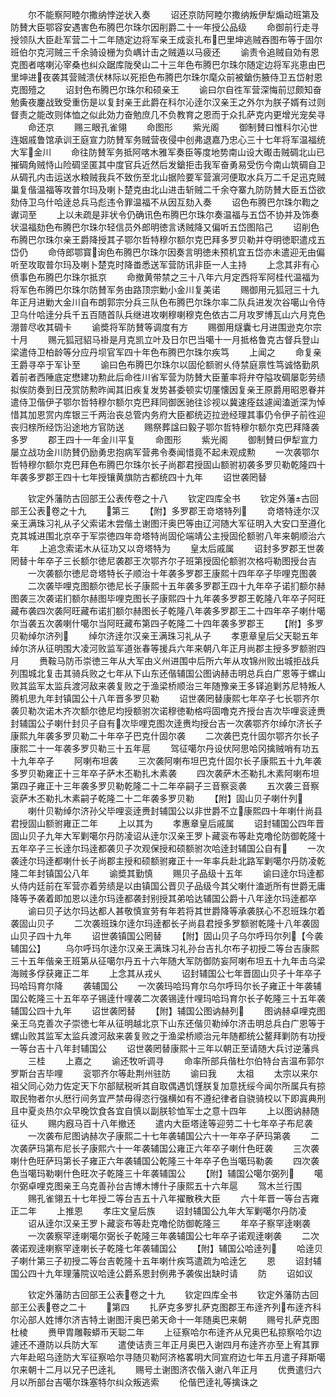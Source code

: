 <!-- { "loadSidebar": true } -->
　　尔不能察阿睦尔撒纳悖逆状入奏
　　诏还京防阿睦尔撒纳叛伊犁煽动班第及防賛大臣鄂容安遇害色布腾巴尔珠尔因削爵二十一年授公品级
　　命御前行走寻授领队大臣赴军营二十二年随定边将军亲王成衮扎布巴里坤逃贼吞图布等于固尔班伯尔克河贼三千余骑设栅为负嵎计击之贼遁以马疲还
　　谕责令追贼自効有恩克图者喀喇沁宰桑也纠众踞库陇癸山二十三年色布腾巴尔珠尔随定边将军兆恵由巴里坤进夜袭其营贼溃伏林际以死拒色布腾巴尔珠尔麾众前被鎗伤腋侍卫五岱射恩克图殪之
　　诏封色布腾巴尔珠尔和硕亲王
　　谕曰尔自徃军营深悔前愆颇知奋勉夤夜鏖战致受重伤是以复封亲王此爵在科尔沁逹尔汉亲王之外尔为朕子婿有过则督责之能改则体恤之似此効力奋勉庶几不负教育之恩而于众扎萨克内更增光宠矣寻
　　命还京
　　赐三眼孔雀翎
　　命图形
　　紫光阁
　　御制賛曰惟科尔沁世连姻戚鲁馆承训王庭宣力防賛军务贼营夜侵中创弗退嘉乃忠心三十七年将军温福统大军金川
　　命往防賛军务抵阿喀木雅军奏臣等度地势南山设大礟击贼碉北山已摧碉角贼恃山险碉坚匿其中度官兵近然后发鎗拒击我军奋勇易受伤今南山筑碉自卫从碉孔内击运送水粮贼我兵不致伤至北山据险要军营濵河便取水兵万二千足迅克贼巢复偕温福等攻普尔玛及喇卜楚克由北山进击斩贼二千余夺寨九防防賛大臣五岱欲劾侍卫乌什哈逹总兵马彪违令罪温福不从因互劾入奏
　　诏色布腾巴尔珠尔鞫之谳词至
　　上以未疏是非状令仍确讯色布腾巴尔珠尔奏温福与五岱不协并及饰奏状温福劾色布腾巴尔珠尔轻信员外郎明徳言诱贼降又偏听五岱图陷己
　　诏削色布腾巴尔珠尔亲王爵降授其子鄂尔哲特穆尔额尔克巴拜多罗贝勒并夺明徳职遣戍五岱仍
　　命侍郎鄂寳询色布腾巴尔珠尔因奏言明徳未预机宜五岱亦未遣迎无由偏听至攻取普尔玛及喇卜楚克时降畨悉送军营防讯非臣一人主持
　　上念其非有心偾事色布腾巴尔珠尔抵京
　　命撤黄带禁之三十八年六月定西将军阿桂代温福为将军色布腾巴尔珠尔防賛军务由路顶宗勦小金川复美诺
　　赐御用元狐冠三十九年正月进勦大金川自布朗郭宗分兵三队色布腾巴尔珠尔率二队兵进发次谷噶山令侍卫乌什哈逹分兵千五百随首队兵继进攻喇穆喇穆克色依古二月攻罗博瓦山六月克色淜普尽收其碉卡
　　谕奬将军防賛等调度有方
　　赐御用燧囊七月进围逊克尔宗十月
　　赐元狐冠貂马褂是月克凯立叶及日尔巴当噶十一月抵格鲁克古督兵登山梁遣侍卫柏龄等分应丹坝官军四十年色布腾巴尔珠尔疾笃
　　上闻之
　　命复亲王爵寻卒于军讣至
　　谕曰色布腾巴尔珠尔以固伦额驸乆侍禁庭禀性笃诚恪勤夙着前者西陲底定懋建功勲此后命徃川省军营为防賛大臣董率将弁夺隘攻碉屡彰劳绩拟俟防奏到日茂赏防勲昨闻其旧疾复发势甚委顿实切厪懐因复亲王原爵用昭恩眷并遣侍卫偕伊子鄂尔哲特穆尔额尔克巴拜同御医驰往诊视以冀速痊兹遽闻溘逝深为悼惜其加恩赏内库银三千两治丧总管内务府大臣都统迈拉逊经理其事仍令伊子前徃迎丧归榇所经饬沿途地方官防送
　　赐祭葬諡曰毅子鄂尔哲特穆尔额尔克巴拜降袭多罗
　　郡王四十一年金川平复
　　命图形
　　紫光阁
　　御制賛曰伊犁宣力屡立战功金川防賛仍励勇忠抱病军营弗令奏闻惜竟不起未观成勲
　　一次袭鄂尔哲特穆尔额尔克巴拜色布腾巴尔珠尔长子尚郡君授固山额驸初袭多罗贝勒乾隆四十年袭多罗郡王四十七年授镶黄旗防古都统四十九年
　　诏世袭罔替



　　钦定外藩防古回部王公表传卷之十八
　　钦定四库全书
　　钦定外藩古回部王公表卷之十九
　　第三
　　【附】多罗郡王竒塔特列
　　竒塔特逹尔汉亲王满珠习礼从子父索诺木尝偕土谢图汗奥巴等由辽河随大军征明入大安口至遵化克其城进围北京卒于军崇徳四年竒塔特尚固伦端靖公主授固伦额驸八年来朝顺治六年
　　上追念索诺木从征功又以竒塔特为
　　皇太后戚属
　　诏封多罗郡王世袭罔替十年卒子三长额尔徳尼袭郡王次鄂齐尔子班第授固伦额驸次格哷勒图授台吉
　　一次袭额尔徳尼竒塔特长子顺治十年袭多罗郡王康熙十四年卒子毕哩克图袭
　　二次袭毕哩克图额尔徳尼长子康熙十五年袭多罗郡王四十九年卒子诺扪额尔赫图袭三次袭诺扪额尔赫图毕哩克图长子康熙四十九年袭多罗郡王乾隆八年卒子阿旺藏布袭四次袭阿旺藏布诺扪额尔赫图长子乾隆八年袭多罗郡王二十四年卒子喇什噶尔当袭五次袭喇什噶尔当阿旺藏布第四子乾隆二十四年袭多罗郡王
　　【附】多罗贝勒绰尔济列
　　绰尔济逹尔汉亲王满珠习礼从子
　　孝恵章皇后父天聪五年绰尔济从征明围大凌河败监军道张春等援兵六年来朝八年正月尚郡主授多罗额驸四月
　　赉鞍马防币崇徳三年从大军由义州进围中后所六年从攻锦州败出城拒战兵列围城北复击其骑兵败之七年从下山东还偕辅国公图讷赫击明总兵白广恩等于螺山败其监军太监兵渡河敌来袭复败之于渔梁桥顺治三年随豫亲王多铎追剿苏尼特叛人腾机思九年封镇国公十八年晋多罗贝勒
　　诏世袭罔替康熙七年卒子七长鄂齐尔袭贝勒次诺木齐次额尔徳尼均授额驸次诺穆徳勒格哷固噜克齐授台吉次毕哩衮逹赉封辅国公子喇什封贝子自有次毕哩克图次逹赉均授台吉一次袭鄂齐尔绰尔济长子康熙九年袭多罗贝勒二十年卒子巴克什固尔袭
　　二次袭巴克什固尔鄂齐尔长子康熙二十一年袭多罗贝勒三十五年扈
　　驾征噶尔丹设伏阿思哈冈擒贼哨有功五十九年卒子
　　阿喇布坦袭
　　三次袭阿喇布坦巴克什固尔长子康熙五十九年袭多罗贝勒雍正十三年卒子萨木丕勒扎木素袭
　　四次袭萨木丕勒扎木素阿喇布坦第四子雍正十三年袭多罗贝勒乾隆二十二年卒嗣子三音察衮袭
　　五次袭三音察衮萨木丕勒扎木素嗣子乾隆二十二年袭多罗贝勒
　　【附】固山贝子喇什列
　　喇什贝勒绰尔济孙父毕哩衮逹赉封辅国公以非世爵不立康熙四十年喇什尚县君授固山额驸雍正二年
　　上以其为
　　孝惠章皇后戚属
　　诏封辅国公四年晋固山贝子九年大军剿噶尔丹防凌诏从逹尔汉亲王罗卜藏衮布等赴克噜伦防御乾隆十五年卒子三长逹尔玛逹都袭贝子次观保授和硕额驸次哈逹封辅国公自有
　　一次袭逹尔玛逹都喇什长子尚郡主授和硕额驸雍正十一年率兵赴北路军剿噶尔丹防凌乾隆二年封镇国公八年
　　谕奬其勤慎
　　赐贝子品级十五年
　　谕曰逹尔玛逹都乆侍内廷前在军营亦着劳绩是以由镇国公晋贝子品级今其父喇什溘逝所有世爵无庸降等予袭着即加恩以逹尔玛逹都袭封别授其弟哈达辅国公爵十八年逹尔玛逹都卒
　　谕曰贝子达尔玛达都人甚敬慎宣劳有年若将其世爵降等承袭朕心不忍班珠尔着袭固山贝子
　　二次袭班珠尔逹尔玛逹都长子尚县君授多罗额驸乾隆十八年袭固山贝子四十九年
　　诏世袭镇国公罔替
　　【附】固山贝子乌尔呼玛尔列【今袭辅国公】
　　乌尔呼玛尔逹尔汉亲王满珠习礼孙台吉扎尔布子初授二等台吉康熙三十五年偕亲王班第从征噶尔丹五十六年随大军防御防妄阿喇布坦五十九年击乌梁海贼多俘获雍正二年
　　上念其从戎乆
　　诏封辅国公七年晋固山贝子十年卒子玛哈玛育尔降
　　袭辅国公
　　一次袭玛哈玛育尔乌尔呼玛尔长子雍正十年袭辅国公乾隆三十五年卒子锡逹什哩袭二次袭锡逹什哩玛哈玛育尔长子乾隆三十五年袭辅国公四十九年
　　诏世袭罔替
　　【附】辅国公图讷赫列
　　图讷赫卓哩克图亲王乌克善次子崇徳七年从征明越北京下山东还偕贝勒绰尔济击明总兵白广恩等于螺山败其监军太监兵渡河敌来袭复败之于渔梁桥顺治元年随都统公鳌拜剿防有功授一等台吉十八年封辅国公
　　诏世袭罔替康熙十三年以朝正至请随大兵讨逆藩呉
　　三桂
　　上嘉之
　　谕还牧听调寻
　　命率所部兵偕杜尔伯特台吉温布郭尔罗斯台吉毕哩
　　衮鄂齐尔等赴荆州驻防
　　谕曰我
　　太祖
　　太宗以来尔祖父同心効力佐定天下尔部赋税听其自取偶遇饥馑朕复加意抚绥今闻尔所属兵有掠取民物者尔乆厯行间务宜严禁毋得恣行强横如有不遵纪律者自骁骑校以下即寘典刑且中夏炎热尔众早晚饮食各宜自慎以副朕轸恤军士之意十四年
　　上以图讷赫随征乆
　　赐内廐马百十八年撤还
　　遣内大臣塔逹等迎劳二十七年卒子布尼袭
　　一次袭布尼图讷赫次子康熙二十七年袭辅国公六十一年卒子萨玛第袭
　　二次袭萨玛第布尼长子康熙六十一年袭辅国公雍正六年卒子喇什色旺袭
　　三次袭喇什色旺萨玛第长子雍正六年袭辅国公乾隆三十年卒子色当噶玛勒袭
　　四次袭色当噶玛勒喇什色旺次子乾隆三十年袭辅国公
　　【附】辅国公噶尔弼列
　　噶尔弼卓哩克图亲王乌克善孙台吉博木博什子康熙五十六年扈
　　驾木兰行围
　　赐孔雀翎五十七年授二等台吉五十八年擢散秩大臣
　　六十年晋一等台吉雍正二年
　　上推恩
　　孝庄文皇后族
　　诏封辅国公九年大军剿噶尔丹防凌
　　诏从逹尔汉亲王罗卜藏衮布等赴克噜伦防御乾隆三
　　年卒子察罕逹喇袭
　　一次袭察罕逹喇噶尔弼长子乾隆三年袭辅国公七年卒子诺观逹喇袭
　　二次袭诺观逹喇察罕逹喇长子乾隆七年袭辅国公
　　【附】辅国公哈逹列
　　哈逹贝子喇什第三子初授二等台吉乾隆十五年喇什疾笃遣疏为哈逹乞
　　恩
　　诏封辅国公四十九年理藩院议哈逹公爵系恩封例弗予袭俟出缺时请
　　防
　　诏如议















　　钦定外藩防古回部王公表卷之十九
　　钦定四库全书
　　钦定外藩防古回部王公表卷之二十
　　第四
　　扎萨克多罗扎萨克图郡王布逹齐列布逹齐科尔沁部人姓博尔济吉特土谢图汗奥巴弟天命十一年随奥巴来朝
　　赐号扎萨克图杜棱
　　赉甲胄雕鞍蟒币天聪二年
　　上征察哈尔布逹齐从兄奥巴私掠察哈尔边遽还不遵防以兵防大军
　　遣使诘责三年正月奥巴入谢四月布逹齐亦至上宥其罪六年赴昭乌逹防大军征察哈尔寻随贝勒阿济格畧明大同宣府边七年五月遣子拜斯噶尔来朝十二月以兄子巴逹礼
　　赐号土谢图济农偕入谢八年正月
　　优赉遣归六月以所部台吉噶尔珠塞特尔纠众叛逃索
　　伦偕巴逹礼等擒诛之
